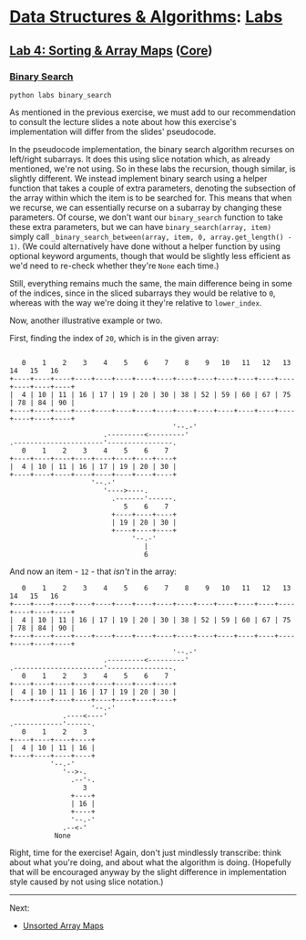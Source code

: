 # [Data Structures & Algorithms](https://github.com/bertie-wheen/dsa-2023-4/blob/trunk/README.md): [Labs](https://github.com/bertie-wheen/dsa-2023-4/blob/trunk/labs/README.md)

## [Lab 4: Sorting & Array Maps](https://github.com/bertie-wheen/dsa-2023-4/blob/trunk/labs/lab4/README.md) ([Core](https://github.com/bertie-wheen/dsa-2023-4/blob/trunk/labs/lab4/core/README.md))

### [Binary Search](https://github.com/bertie-wheen/dsa-2023-4/blob/trunk/labs/lab4/core/binary_search/README.md)
```shell
python labs binary_search
```

As mentioned in the previous exercise, we must add to our recommendation to consult the lecture slides a note about how
this exercise's implementation will differ from the slides' pseudocode.

In the pseudocode implementation, the binary search algorithm recurses on left/right subarrays. It does this using slice
notation which, as already mentioned, we're not using. So in these labs the recursion, though similar, is slightly
different. We instead implement binary search using a helper function that takes a couple of extra parameters, denoting
the subsection of the array within which the item is to be searched for. This means that when we recurse, we can
essentially recurse on a subarray by changing these parameters. Of course, we don't want our `binary_search` function to
take these extra parameters, but we can have `binary_search(array, item)` simply call
`_binary_search_between(array, item, 0, array.get_length() - 1)`. (We could alternatively have done without a helper
function by using optional keyword arguments, though that would be slightly less efficient as we'd need to re-check
whether they're `None` each time.)

Still, everything remains much the same, the main difference being in some of the indices, since in the sliced subarrays
they would be relative to `0`, whereas with the way we're doing it they're relative to `lower_index`.

Now, another illustrative example or two.

First, finding the index of `20`, which is in the given array:

```

   0    1    2    3    4    5    6    7    8    9   10   11   12   13   14   15   16
+----+----+----+----+----+----+----+----+----+----+----+----+----+----+----+----+----+
|  4 | 10 | 11 | 16 | 17 | 19 | 20 | 30 | 38 | 52 | 59 | 60 | 67 | 75 | 78 | 84 | 90 |
+----+----+----+----+----+----+----+----+----+----+----+----+----+----+----+----+----+
                                        '--.-'
                       .---------<---------'
.----------------------'----------------.
   0    1    2    3    4    5    6    7
+----+----+----+----+----+----+----+----+
|  4 | 10 | 11 | 16 | 17 | 19 | 20 | 30 |
+----+----+----+----+----+----+----+----+
                    '--.-'
                       '---->----.
                         .-------'------.
                            5    6    7
                         +----+----+----+
                         | 19 | 20 | 30 |
                         +----+----+----+
                              '--.-'
                                 |
                                 6
```

And now an item - `12` - that _isn't_ in the array:
```
   0    1    2    3    4    5    6    7    8    9   10   11   12   13   14   15   16
+----+----+----+----+----+----+----+----+----+----+----+----+----+----+----+----+----+
|  4 | 10 | 11 | 16 | 17 | 19 | 20 | 30 | 38 | 52 | 59 | 60 | 67 | 75 | 78 | 84 | 90 |
+----+----+----+----+----+----+----+----+----+----+----+----+----+----+----+----+----+
                                        '--.-'
                       .---------<---------'
.----------------------'----------------.
   0    1    2    3    4    5    6    7
+----+----+----+----+----+----+----+----+
|  4 | 10 | 11 | 16 | 17 | 19 | 20 | 30 |
+----+----+----+----+----+----+----+----+
                    '--.-'
             .----<----'
.------------'------.
   0    1    2    3
+----+----+----+----+
|  4 | 10 | 11 | 16 |
+----+----+----+----+
          '--.-'
             '-->-.
               .--'-.
                  3
               +----+
               | 16 |
               +----+
               '--.-'
             .--<-'
           None
```

Right, time for the exercise! Again, don't just mindlessly transcribe: think about what you're doing, and about what
the algorithm is doing. (Hopefully that will be encouraged anyway by the slight difference in implementation style
caused by not using slice notation.)

---

Next:
- [Unsorted Array Maps](https://github.com/bertie-wheen/dsa-2023-4/blob/trunk/labs/lab4/core/unsorted_array_map/README.md)

